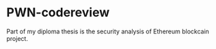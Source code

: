 # PWN-codereview
Part of my diploma thesis is the security analysis of Ethereum blockcain project. 
